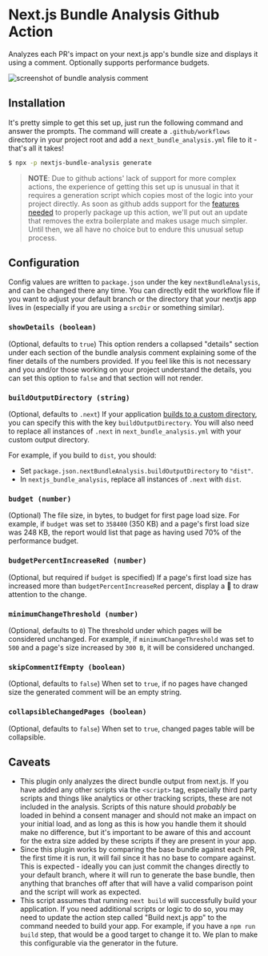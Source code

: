 # Next.js Bundle Analysis Github Action

Analyzes each PR's impact on your next.js app's bundle size and displays it using a comment. Optionally supports performance budgets.

![screenshot of bundle analysis comment](https://p176.p0.n0.cdn.getcloudapp.com/items/BluKP76d/2b51f74a-9c0f-481f-b76a-9b36cf37d369.png?v=ddd23d0d9ee1ee9ad40487d181ed917f)

## Installation

It's pretty simple to get this set up, just run the following command and answer the prompts. The command will create a `.github/workflows` directory in your project root and add a `next_bundle_analysis.yml` file to it - that's all it takes!

```sh
$ npx -p nextjs-bundle-analysis generate
```

> **NOTE**: Due to github actions' lack of support for more complex actions, the experience of getting this set up is unusual in that it requires a generation script which copies most of the logic into your project directly. As soon as github adds support for the [features](https://github.com/actions/runner/pull/1144) [needed](https://github.com/actions/runner/pull/1144#discussion_r651087316) to properly package up this action, we'll put out an update that removes the extra boilerplate and makes usage much simpler. Until then, we all have no choice but to endure this unusual setup process.

## Configuration

Config values are written to `package.json` under the key `nextBundleAnalysis`, and can be changed there any time. You can directly edit the workflow file if you want to adjust your default branch or the directory that your nextjs app lives in (especially if you are using a `srcDir` or something similar).

### `showDetails (boolean)`

(Optional, defaults to `true`) This option renders a collapsed "details" section under each section of the bundle analysis comment explaining some of the finer details of the numbers provided. If you feel like this is not necessary and you and/or those working on your project understand the details, you can set this option to `false` and that section will not render.

### `buildOutputDirectory (string)`

(Optional, defaults to `.next`) If your application [builds to a custom directory](https://nextjs.org/docs/api-reference/next.config.js/setting-a-custom-build-directory), you can specify this with the key `buildOutputDirectory`. You will also need to replace all instances of `.next` in `next_bundle_analysis.yml` with your custom output directory.

For example, if you build to `dist`, you should:

- Set `package.json.nextBundleAnalysis.buildOutputDirectory` to `"dist"`.
- In `nextjs_bundle_analysis`, replace all instances of `.next` with `dist`.

### `budget (number)`

(Optional) The file size, in bytes, to budget for first page load size. For example, if `budget` was set to `358400` (350 KB) and a page's first load size was 248 KB, the report would list that page as having used 70% of the performance budget.

### `budgetPercentIncreaseRed (number)`

(Optional, but required if `budget` is specified) If a page's first load size has increased more than `budgetPercentIncreaseRed` percent, display a 🔴 to draw attention to the change.

### `minimumChangeThreshold (number)`

(Optional, defaults to `0`) The threshold under which pages will be considered unchanged. For example, if `minimumChangeThreshold` was set to `500` and a page's size increased by `300 B`, it will be considered unchanged.

### `skipCommentIfEmpty (boolean)`

(Optional, defaults to `false`) When set to `true`, if no pages have changed size the generated comment will be an empty string.

### `collapsibleChangedPages (boolean)`

(Optional, defaults to `false`) When set to `true`, changed pages table will be collapsible.

## Caveats

- This plugin only analyzes the direct bundle output from next.js. If you have added any other scripts via the `<script>` tag, especially third party scripts and things like analytics or other tracking scripts, these are not included in the analysis. Scripts of this nature should _probably_ be loaded in behind a consent manager and should not make an impact on your initial load, and as long as this is how you handle them it should make no difference, but it's important to be aware of this and account for the extra size added by these scripts if they are present in your app.
- Since this plugin works by comparing the base bundle against each PR, the first time it is run, it will fail since it has no base to compare against. This is expected - ideally you can just commit the changes directly to your default branch, where it will run to generate the base bundle, then anything that branches off after that will have a valid comparison point and the script will work as expected.
- This script assumes that running `next build` will successfully build your application. If you need additional scripts or logic to do so, you may need to update the action step called "Build next.js app" to the command needed to build your app. For example, if you have a `npm run build` step, that would be a good target to change it to. We plan to make this configurable via the generator in the future.
